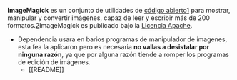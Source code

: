 **ImageMagick** es un conjunto de utilidades de [código abierto](https://es.wikipedia.org/wiki/C%C3%B3digo_abierto "Código abierto")[1](https://es.wikipedia.org/wiki/ImageMagick#cite_note-1)​ para mostrar, manipular y convertir imágenes, capaz de leer y escribir más de 200 formatos.[2](https://es.wikipedia.org/wiki/ImageMagick#cite_note-:0-2)​ ImageMagick es publicado bajo la [Licencia Apache](https://es.wikipedia.org/wiki/Licencia_Apache "Licencia Apache").

* Dependencia usara en barios programas de manipulador de imagenes, esta fea la aplicaron pero es necesaria **no vallas a desistalar por ninguna razón**, ya que por alguna razón tiende a romper los programas de edición de imágenes.
	* [[README]]